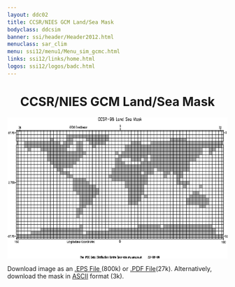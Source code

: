 ```yaml
---
layout: ddc02
title: CCSR/NIES GCM Land/Sea Mask
bodyclass: ddcsim
banner: ssi/header/Header2012.html
menuclass: sar_clim
menu: ssi12/menu1/Menu_sim_gcmc.html
links: ssi12/links/home.html
logos: ssi12/logos/badc.html
---
```

 <div id="pagetitle">
 <h1 align="center">CCSR/NIES GCM Land/Sea Mask</h1>
 </div>
 <!-- End of Page Title Block -->
 
 
 <!-- Insert Land/Sea Mask Here -->
 
 
 
 <p align="center"><IMG SRC="ccsr_landsea.gif" WIDTH="600" HEIGHT="324" ALIGN="middle"></p>
 
 <P>Download image as an <A HREF="ccsr_landsea.eps">.EPS File</A><A HREF="ccsr_landsea.eps">
 </A>(800k) or <A HREF="ccsr_landsea.pdf">.PDF File</A>(27k).  Alternatively, download
 the mask in <A HREF="ccsr_landsea.txt">ASCII</A> format (3k).</P>
 
 <p>&nbsp;</p>
 
 
 
 <p></p>
 
 <!-- end of center column -->
